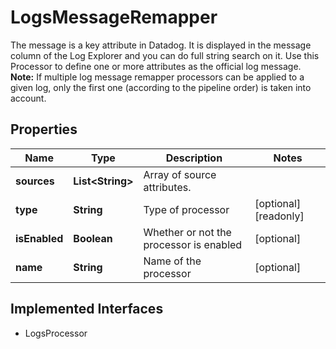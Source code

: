 

# LogsMessageRemapper

The message is a key attribute in Datadog. It is displayed in the message column of the Log Explorer and you can do full string search on it. Use this Processor to define one or more attributes as the official log message. **Note:** If multiple log message remapper processors can be applied to a given log, only the first one (according to the pipeline order) is taken into account.
## Properties

Name | Type | Description | Notes
------------ | ------------- | ------------- | -------------
**sources** | **List&lt;String&gt;** | Array of source attributes. | 
**type** | **String** | Type of processor |  [optional] [readonly]
**isEnabled** | **Boolean** | Whether or not the processor is enabled |  [optional]
**name** | **String** | Name of the processor |  [optional]


## Implemented Interfaces

* LogsProcessor


